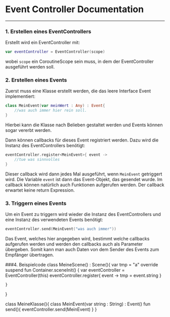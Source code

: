 # Event Controller Documentation
___
### 1. Erstellen eines EventControllers
Erstellt wird ein EventController mit:
```kotlin
var eventController = EventController(scope)
```
wobei `scope` ein CoroutineScope sein muss, in dem der EventController ausgeführt werden soll.

### 2. Erstellen eines Events
Zuerst muss eine Klasse erstellt werden, die das leere Interface Event implementiert:
```kotlin
class MeinEvent(var meinWert : Any) : Event{
    //was auch immer hier rein soll.
}
```
Hierbei kann die Klasse nach Belieben gestaltet werden und Events können sogar vererbt werden.

Dann können callbacks für dieses Event registriert werden. Dazu wird die Instanz des EventControllers 
benötigt:
```kotlin
eventController.register<MeinEvent>{ event ->
    //tue was sinnvolles
}
```
Dieser callback wird dann jedes Mal ausgeführt, wenn `MeinEvent` getriggert wird.
Die Variable `event` ist dann das Event-Objekt, das gesendet wurde.
Im callback können natürlich auch Funktionen aufgerufen werden.
Der callback erwartet keine return Expression.

### 3. Triggern eines Events
Um ein Event zu triggern wird wieder die Instanz des EventControllers und eine Instanz des verwendeten Events benötigt:
```kotlin
eventController.send(MeinEvent("was auch immer"))
```
Das Event, welches hier angegeben wird, bestimmt welche callbacks aufgerufen werden und werden den callbacks 
auch als Parameter übergeben. Somit kann man auch Daten von dem Sender des Events zum Empfänger übertragen.

###4. Beispielcode
class MeineScene() : Scene(){
       var tmp = "a"
    override suspend fun Container.sceneInit() {
        var eventController = EventController(this)
            eventController.register<MeinEvent>{ event -> 
                tmp = event.string
            }
    
    }


}

class MeineKlasse(){
    class MeinEvent(var string : String) : Event()
    fun send(){
       eventController.send(MeinEvent)
    }
}